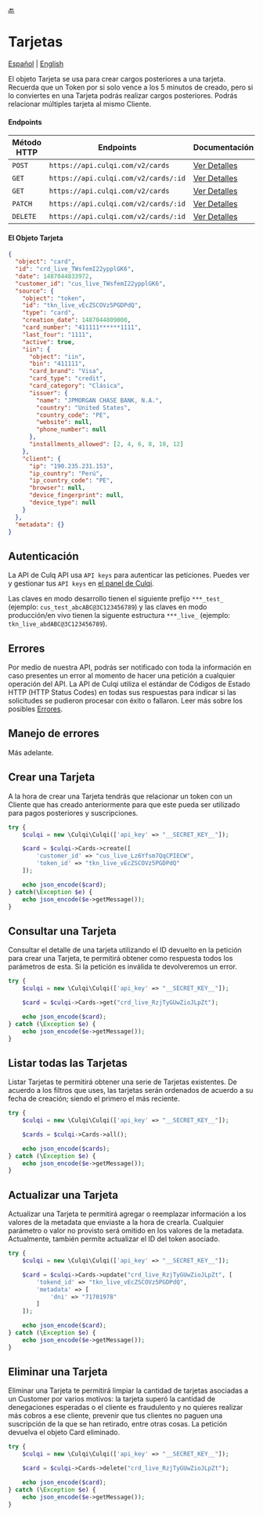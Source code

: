 [:back:](/docs/README.es.md)

# Tarjetas

[Español](/docs/cards/README.es.md) |
[English](/docs/cards/README.md)

El objeto Tarjeta se usa para crear cargos posteriores a una tarjeta. Recuerda que un Token por si solo vence a los 5 minutos de creado, pero si lo conviertes en una Tarjeta podrás realizar cargos posteriores. Podrás relacionar múltiples tarjeta al mismo Cliente.

#### Endpoints

| Método HTTP | Endpoints                            | Documentación                                              |
| ----------- | ------------------------------------ | ---------------------------------------------------------- |
| `POST`      | `https://api.culqi.com/v2/cards`     | [Ver Detalles](https://www.culqi.com/api/#tarjetas#create) |
| `GET`       | `https://api.culqi.com/v2/cards/:id` | [Ver Detalles](https://www.culqi.com/api/#tarjetas#detail) |
| `GET`       | `https://api.culqi.com/v2/cards`     | [Ver Detalles](https://www.culqi.com/api/#tarjetas#list)   |
| `PATCH`     | `https://api.culqi.com/v2/cards/:id` | [Ver Detalles](https://www.culqi.com/api/#tarjetas#update) |
| `DELETE`    | `https://api.culqi.com/v2/cards/:id` | [Ver Detalles](https://www.culqi.com/api/#tarjetas#delete) |

#### El Objeto Tarjeta

```json
{
  "object": "card",
  "id": "crd_live_TWsfemI22ypplGK6",
  "date": 1487044833972,
  "customer_id": "cus_live_TWsfemI22ypplGK6",
  "source": {
    "object": "token",
    "id": "tkn_live_vEcZSCOVz5PGDPdQ",
    "type": "card",
    "creation_date": 1487044809000,
    "card_number": "411111******1111",
    "last_four": "1111",
    "active": true,
    "iin": {
      "object": "iin",
      "bin": "411111",
      "card_brand": "Visa",
      "card_type": "credit",
      "card_category": "Clásica",
      "issuer": {
        "name": "JPMORGAN CHASE BANK, N.A.",
        "country": "United States",
        "country_code": "PE",
        "website": null,
        "phone_number": null
      },
      "installments_allowed": [2, 4, 6, 8, 10, 12]
    },
    "client": {
      "ip": "190.235.231.153",
      "ip_country": "Perú",
      "ip_country_code": "PE",
      "browser": null,
      "device_fingerprint": null,
      "device_type": null
    }
  },
  "metadata": {}
}
```

## Autenticación

La API de Culq API usa `API keys` para autenticar las peticiones. Puedes ver y gestionar tus `API keys` en [el panel de Culqi](https://integ-panel.culqi.com/#/desarrollo/llaves).

Las claves en modo desarrollo tienen el siguiente prefijo `***_test_` (ejemplo: `cus_test_abcABC@3C123456789`) y las claves en modo producción/en vivo tienen la siguente estructura `***_live_` (ejemplo: `tkn_live_abdABC@3C123456789`).

## Errores

Por medio de nuestra API, podrás ser notificado con toda la información en caso presentes un error al momento de hacer una petición a cualquier operación del API. La API de Culqi utiliza el estándar de Códigos de Estado HTTP (HTTP Status Codes) en todas sus respuestas para indicar si las solicitudes se pudieron procesar con éxito o fallaron. Leer más sobre los posibles [Errores](https://www.culqi.com/api/#/errores).

## Manejo de errores

Más adelante.

## Crear una Tarjeta

A la hora de crear una Tarjeta tendrás que relacionar un token con un Cliente que has creado anteriormente para que este pueda ser utilizado para pagos posteriores y suscripciones.

```php
try {
    $culqi = new \Culqi\Culqi(['api_key' => "__SECRET_KEY__"]);

    $card = $culqi->Cards->create([
        'customer_id' => "cus_live_Lz6Yfsm7QqCPIECW",
        'token_id' => "tkn_live_vEcZSCOVz5PGDPdQ"
    ]);

    echo json_encode($card);
} catch(\Exception $e) {
    echo json_encode($e->getMessage());
}
```

## Consultar una Tarjeta

Consultar el detalle de una tarjeta utilizando el ID devuelto en la petición para crear una Tarjeta, te permitirá obtener como respuesta todos los parámetros de esta. Si la petición es inválida te devolveremos un error.

```php
try {
    $culqi = new \Culqi\Culqi(['api_key' => "__SECRET_KEY__"]);

    $card = $culqi->Cards->get("crd_live_RzjTyGUwZioJLpZt");

    echo json_encode($card);
} catch (\Exception $e) {
    echo json_encode($e->getMessage());
}
```

## Listar todas las Tarjetas

Listar Tarjetas te permitirá obtener una serie de Tarjetas existentes. De acuerdo a los filtros que uses, las tarjetas serán ordenados de acuerdo a su fecha de creación; siendo el primero el más reciente.

```php
try {
    $culqi = new \Culqi\Culqi(['api_key' => "__SECRET_KEY__"]);

    $cards = $culqi->Cards->all();

    echo json_encode($cards);
} catch (\Exception $e) {
    echo json_encode($e->getMessage());
}
```

## Actualizar una Tarjeta

Actualizar una Tarjeta te permitirá agregar o reemplazar información a los valores de la metadata que enviaste a la hora de crearla. Cualquier parámetro o valor no provisto será omitido en los valores de la metadata. Actualmente, también permite actualizar el ID del token asociado.

```php
try {
    $culqi = new \Culqi\Culqi(['api_key' => "__SECRET_KEY__"]);

    $card = $culqi->Cards->update("crd_live_RzjTyGUwZioJLpZt", [
        'tokend_id' => "tkn_live_vEcZSCOVz5PGDPdQ",
        'metadata' => [
            'dni' => "71701978"
        ]
    ]);

    echo json_encode($card);
} catch (\Exception $e) {
    echo json_encode($e->getMessage());
}
```

## Eliminar una Tarjeta

Eliminar una Tarjeta te permitirá limpiar la cantidad de tarjetas asociadas a un Customer por varios motivos: la tarjeta superó la cantidad de denegaciones esperadas o el cliente es fraudulento y no quieres realizar más cobros a ese cliente, prevenir que tus clientes no paguen una suscripción de la que se han retirado, entre otras cosas. La petición devuelva el objeto Card eliminado.

```php
try {
    $culqi = new \Culqi\Culqi(['api_key' => "__SECRET_KEY__"]);

    $card = $culqi->Cards->delete("crd_live_RzjTyGUwZioJLpZt");

    echo json_encode($card);
} catch (\Exception $e) {
    echo json_encode($e->getMessage());
}
```
